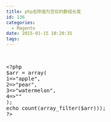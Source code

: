 ```yaml
---
title: php去除值为空后的数组长度
id: 136
categories:
  - Magento
date: 2015-01-15 10:20:35
tags:
---
```


&nbsp;
<pre class="lang:php decode:true ">&lt;?php 
$arr = array( 
1=&gt;"apple", 
2=&gt;"pear", 
3=&gt;"watermelon", 
4=&gt;"" 
); 
echo count(array_filter($arr))); 
?&gt;</pre>